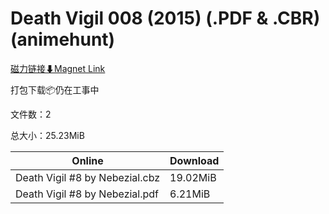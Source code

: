 # Death Vigil 008 (2015) (.PDF & .CBR) (animehunt)

[磁力链接⬇Magnet Link](magnet:?xt=urn:btih:6a593a9fe2fb367e909afe6e1dd0ef9cdaa7e7b3&dn=Death%20Vigil%20008%20%282015%29%20%28.PDF%20%26%20.CBR%29%20%28animehunt%29)

打包下载📦仍在工事中

文件数：2

总大小：25.23MiB

Online | Download
--- | ---
Death Vigil #8 by Nebezial.cbz | 19.02MiB
Death Vigil #8 by Nebezial.pdf | 6.21MiB